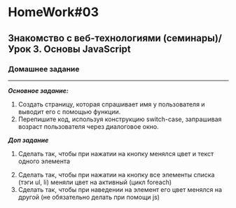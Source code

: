 # HomeWork#03
## Знакомство с веб-технологиями (семинары)/Урок 3. Основы JavaScript
### Домашнее задание
---
_**Основное задание:**_
1) Создать страницу, которая спрашивает имя у пользователя и выводит его с помощью функции.
2) Перепишите код, используя конструкцию switch-case, запрашивая возраст пользователя через диалоговое окно.

 _**Доп задание**_
1) Сделать так, чтобы при нажатии на кнопку менялся цвет и текст одного элемента <p>
2) Сделать так, чтобы при нажатии на кнопку все элементы списка (тэги ul, li) меняли цвет на активный (цикл foreach)
3) Сделать так, чтобы при наведении на элемент его цвет менялся на другой (не обязательно делать при помощи js)